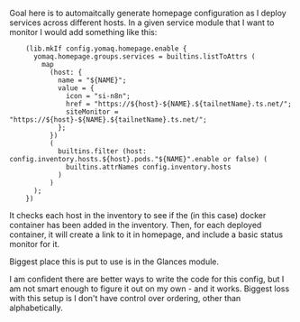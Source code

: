 Goal here is to automaitcally generate homepage configuration as I deploy services across different hosts.
In a given service module that I want to monitor I would add something like this:

```
    (lib.mkIf config.yomaq.homepage.enable {
      yomaq.homepage.groups.services = builtins.listToAttrs (
        map
          (host: {
            name = "${NAME}";
            value = {
              icon = "si-n8n";
              href = "https://${host}-${NAME}.${tailnetName}.ts.net/";
              siteMonitor = "https://${host}-${NAME}.${tailnetName}.ts.net/";
            };
          })
          (
            builtins.filter (host: config.inventory.hosts.${host}.pods."${NAME}".enable or false) (
              builtins.attrNames config.inventory.hosts
            )
          )
      );
    })
```

It checks each host in the inventory to see if the (in this case) docker container has been added in the inventory.
Then, for each deployed container, it will create a link to it in homepage, and include a basic status monitor for it.

Biggest place this is put to use is in the Glances module.

I am confident there are better ways to write the code for this config, but I am not smart enough to figure it out on my own - and it works.
Biggest loss with this setup is I don't have control over ordering, other than alphabetically.